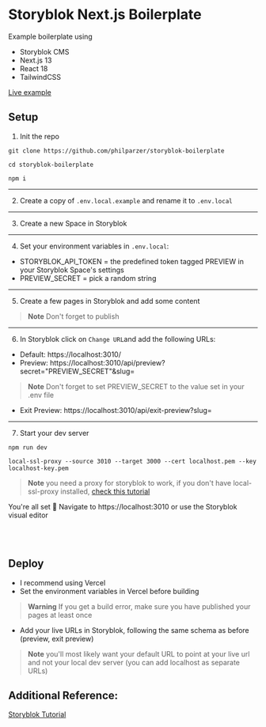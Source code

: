 # Storyblok Next.js Boilerplate

Example boilerplate using
- Storyblok CMS
- Next.js 13
- React 18
- TailwindCSS

<a href="https://storyblok-boilerplate.vercel.app/">Live example</a>

## Setup

1. Init the repo
```console
git clone https://github.com/philparzer/storyblok-boilerplate
```
```console
cd storyblok-boilerplate
```
```console
npm i
```
---
2. Create a copy of `.env.local.example` and rename it to `.env.local`
---
3. Create a new Space in Storyblok
---
4. Set your environment variables in `.env.local`:
- STORYBLOK_API_TOKEN = the predefined token tagged PREVIEW in your Storyblok Space's settings
- PREVIEW_SECRET = pick a random string
---
5. Create a few pages in Storyblok and add some content
> **Note** Don't forget to publish

---
6. In Storyblok click on `Change URL`and add the following URLs:

- Default: https://localhost:3010/
- Preview: https://localhost:3010/api/preview?secret="PREVIEW_SECRET"&slug=
> **Note** Don't forget to set PREVIEW_SECRET to the value set in your .env file
- Exit Preview: https://localhost:3010/api/exit-preview?slug=
---
7. Start your dev server
```
npm run dev
```
```
local-ssl-proxy --source 3010 --target 3000 --cert localhost.pem --key localhost-key.pem
```
> **Note** you need a proxy for storyblok to work, if you don't have local-ssl-proxy installed, <a href="https://www.storyblok.com/faq/setup-dev-server-https-proxy">check this tutorial</a>

You're all set 🎉 
Navigate to https://localhost:3010 or use the Storyblok visual editor

<br>
<br>

## Deploy

- I recommend using Vercel
- Set the environment variables in Vercel before building
> **Warning** If you get a build error, make sure you have published your pages at least once
- Add your live URLs in Storyblok, following the same schema as before (preview, exit preview)
> **Note** you'll most likely want your default URL to point at your live url and not your local dev server (you can add localhost as separate URLs)

## Additional Reference:

<a href="https://www.storyblok.com/tp/add-a-headless-cms-to-next-js-in-5-minutes"> Storyblok Tutorial</a>
